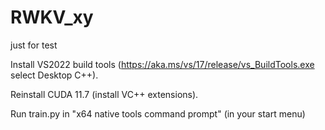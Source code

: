 # RWKV_xy
just for test

Install VS2022 build tools (https://aka.ms/vs/17/release/vs_BuildTools.exe select Desktop C++).

Reinstall CUDA 11.7 (install VC++ extensions).

Run train.py in "x64 native tools command prompt" (in your start menu)
